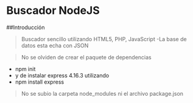 # Buscador NodeJS 

##Introducción

>Buscador sencillo utilizando HTML5, PHP, JavaScript 
-La base de datos esta echa con JSON

>No se olviden de crear el paquete de dependencias
- npm init
- y de instalar express 4.16.3 utilizando
- npm install express

>No se subio la carpeta node_modules ni el archivo package.json